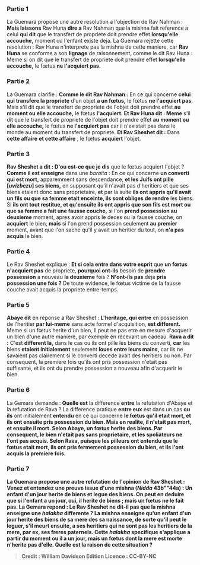 
### Partie 1
La Guemara propose une autre resolution a l'objection de Rav Nahman : <b>Mais laissons</b> Rav Huna <b>dire a</b> Rav Nahman que la mishna fait reference a celui <b>qui dit</b> que le transfert de propriete doit prendre effet <b>lorsqu'elle accouche,</b> moment ou l'enfant existe deja. La Guemara rejette cette resolution : Rav Huna n'interprete pas la mishna de cette maniere, car <b>Rav Huna</b> se conforme a son <b>lignage</b> de raisonnement, comme le dit Rav Huna : Meme</b> si on dit que le transfert de propriete doit prendre effet <b>lorsqu'elle accouche,</b> le fœtus <b>ne l'acquiert pas</b>.

### Partie 2
La Guemara clarifie : <b>Comme le dit Rav Nahman :</b> En ce qui concerne <b>celui qui transfere la propriete</b> d'un objet <b>a un fœtus,</b> le fœtus <b>ne l'acquiert pas</b>. Mais s'il dit que le transfert de propriete de l'objet doit prendre effet <b>au moment ou elle accouche,</b> le fœtus <b>l'acquiert</b>. <b>Et Rav Huna dit : Meme</b> s'il dit que le transfert de propriete de l'objet doit prendre effet <b>au moment ou elle accouche,</b> le fœtus <b>ne l'acquiert pas</b> car il n'existait pas dans le monde au moment du transfert de propriete. <b>Et Rav Sheshet dit :</b> Dans <b>cette affaire</b> <b>et cette affaire</b> , le fœtus <b>acquiert</b> l'objet.

### Partie 3
<b>Rav Sheshet a dit : D'ou est-ce que je dis</b> que le fœtus acquiert l'objet ? <b>Comme il est enseigne</b> dans une <i>baraita</i> : En ce qui concerne <b>un converti qui est mort,</b> apparemment sans descendance, <b>et les Juifs ont pille [<i>uvizbezu</i>] ses biens,</b> en supposant qu'il n'avait pas d'heritiers et que ses biens etaient donc sans proprietaire, <b>et</b> par la suite <b>ils ont appris qu'il avait un fils ou que sa femme etait enceinte, ils sont obliges de rendre</b> les biens. Si <b>ils ont tout restitue, et qu'ensuite ils ont appris que son fils est mort ou que sa femme a fait une fausse couche,</b> si l'on <b>prend possession au deuxieme</b> moment, apres avoir appris le deces ou la fausse couche, on <b>acquiert</b> le bien, <b>mais</b> si l'on prend possession seulement <b>au premier</b> moment, avant que l'on sache qu'il y avait un heritier du tout, on <b>n'a pas acquis</b> le bien.

### Partie 4
Le Rav Sheshet explique : <b>Et si cela entre dans votre esprit</b> que <b>un fœtus n'acquiert pas</b> de propriete, <b>pourquoi ont-ils</b> besoin de <b>prendre possession</b> a nouveau <b>la deuxieme</b> fois ? <b>N'ont-ils pas</b> deja <b>pris possession une fois ?</b> De toute evidence, le fœtus victime de la fausse couche avait acquis la propriete entre-temps.

### Partie 5
<b>Abaye dit</b> en reponse a Rav Sheshet : <b>L'heritage, qui entre</b> en possession de l'heritier <b>par lui-meme</b> sans acte formel d'acquisition, <b>est different.</b> Meme si un fœtus herite d'un bien, il peut ne pas etre en mesure d'acquerir un bien d'une autre maniere, par exemple en recevant un cadeau. <b>Rava a dit :</b> C'est <b>different la,</b> dans le cas ou ils ont pille les biens du converti, <b>car</b> les biens <b>etaient initialement</b> seulement <b>loues entre leurs mains,</b> car ils ne savaient pas clairement si le converti decede avait des heritiers ou non. Par consequent, la premiere fois qu'ils ont pris possession n'etait pas suffisante, et ils ont du prendre possession a nouveau afin d'acquerir le bien.

### Partie 6
La Gemara demande : <b>Quelle est</b> la difference <b>entre</b> la refutation d'Abaye et la refutation de Rava ? La difference pratique <b>entre eux</b> est dans un cas <b>ou ils</b> ont initialement <b>entendu</b> en ce qui concerne <b>le fœtus <b>qu'il</b> etait <b>mort,</b> et ils ont ensuite pris possession du bien. <b>Mais</b> en realite, il n'etait <b>pas mort, et ensuite</b> il <b>mort.</b> Selon Abaye, un fœtus herite des biens. Par consequent, le bien n'etait pas sans proprietaire, et les spoliateurs ne l'ont pas acquis. Selon Rava, puisque les pilleurs ont entendu que le fœtus etait mort, ils ont pris fermement possession du bien, et ils l'ont acquis la premiere fois.

### Partie 7
La Guemara propose une autre refutation de l'opinion de Rav Sheshet : <b>Venez</b> et <b>entendez</b> une preuve issue d'une mishna (<i>Nidda</i> 43b""44a) : <b>Un enfant d'un jour herite</b> de biens <b>et legue</b> des biens. On peut en deduire que si l'enfant a <b>un jour, oui,</b> il herite de biens ; mais <b>un fœtus</b> ne le fait <b>pas.</b> La Gemara repond : <b>Le Rav Sheshet ne dit-il pas</b> que la mishna enseigne une <i>halakha</i> differente ? La mishna enseigne qu'un enfant d'un jour <b>herite des biens de sa mere</b> des sa naissance, de sorte qu'il peut <b>le leguer</b>, s'il meurt ensuite, <b>a</b> ses heritiers qui ne sont pas les heritiers de la mere, par ex, ses <b>freres paternels.</b> Cette <i>halakha</i> <b>specifique</b> s'applique a partir du moment ou il a <b>un jour, mais un fœtus</b> dont la mere est morte <b>n'herite pas</b> d'elle. <b>Quelle est la raison</b> de cette situation ?

>Credit : William Davidson Edition
>Licence : CC-BY-NC